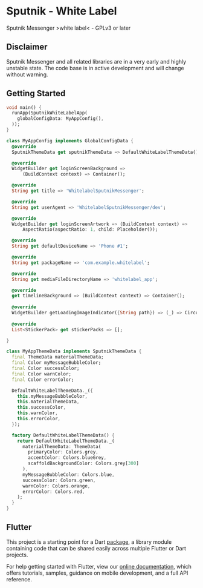 # Sputnik - White Label

Sputnik Messenger >white label< - GPLv3 or later 

## Disclaimer
Sputnik Messenger and all related libraries are in a very early and highly unstable state. 
The code base is in active development and will change without warning.


## Getting Started


```dart
void main() {
  runApp(SputnikWhiteLabelApp(
    globalConfigData: MyAppConfig(),
  ));
}

class MyAppConfig implements GlobalConfigData {
  @override
  SputnikThemeData get sputnikThemeData => DefaultWhiteLabelThemeData();

  @override
  WidgetBuilder get loginScreenBackground =>
      (BuildContext context) => Container();

  @override
  String get title => 'WhitelabelSputnikMessenger';

  @override
  String get userAgent => 'WhitelabelSputnikMessenger/dev';

  @override
  WidgetBuilder get loginScreenArtwork => (BuildContext context) =>
      AspectRatio(aspectRatio: 1, child: Placeholder());

  @override
  String get defaultDeviceName => 'Phone #1';

  @override
  String get packageName => 'com.example.whitelabel';

  @override
  String get mediaFileDirectoryName => 'whitelabel_app';

  @override
  get timelineBackground => (BuildContext context) => Container();
  
  @override
  WidgetBuilder getLoadingImageIndicator({String path}) => (_) => CircularProgressIndicator();
  
  @override
  List<StickerPack> get stickerPacks => [];

}

class MyAppThemeData implements SputnikThemeData {
  final ThemeData materialThemeData;
  final Color myMessageBubbleColor;
  final Color successColor;
  final Color warnColor;
  final Color errorColor;

  DefaultWhiteLabelThemeData._({
    this.myMessageBubbleColor,
    this.materialThemeData,
    this.successColor,
    this.warnColor,
    this.errorColor,
  });

  factory DefaultWhiteLabelThemeData() {
    return DefaultWhiteLabelThemeData._(
      materialThemeData: ThemeData(
        primaryColor: Colors.grey,
        accentColor: Colors.blueGrey,
        scaffoldBackgroundColor: Colors.grey[300]
      ),
      myMessageBubbleColor: Colors.blue,
      successColor: Colors.green,
      warnColor: Colors.orange,
      errorColor: Colors.red,
    );
  }
}

```

## Flutter

This project is a starting point for a Dart
[package](https://flutter.dev/developing-packages/),
a library module containing code that can be shared easily across
multiple Flutter or Dart projects.

For help getting started with Flutter, view our 
[online documentation](https://flutter.dev/docs), which offers tutorials, 
samples, guidance on mobile development, and a full API reference.
